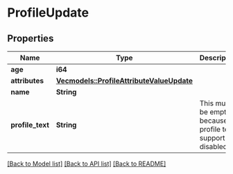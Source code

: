 # ProfileUpdate

## Properties

Name | Type | Description | Notes
------------ | ------------- | ------------- | -------------
**age** | **i64** |  | 
**attributes** | [**Vec<models::ProfileAttributeValueUpdate>**](ProfileAttributeValueUpdate.md) |  | 
**name** | **String** |  | 
**profile_text** | **String** | This must be empty because profile text support is disabled. | 

[[Back to Model list]](../README.md#documentation-for-models) [[Back to API list]](../README.md#documentation-for-api-endpoints) [[Back to README]](../README.md)


